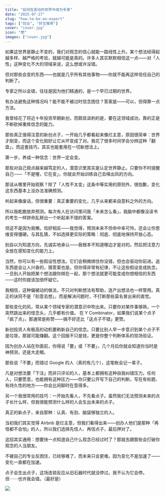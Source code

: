 ```yaml
---
title: "如何在变动的世界中成为专家"
date: "2025-07-27"
slug: "how-to-be-an-expert"
tags: ["创业", "好文推荐"]
cover: "cover.jpg"
icon: "😎"
images: ["cover.jpg"]
---
```

如果这世界是静止不变的，我们对观念的信心就能一路线性上升。某个想法经得起越多样、越严格的考验，就越可能是真的。许多人其实默默相信这一点——对「人性」这种变化不大的领域来说，这么想或许没错。



但对那些会变的东西——也就是几乎所有其他事物——你就不能再这样信任自己的判断了。



专家之所以会错，往往是因为他们精通的，是一个早已过期的世界。



有办法避免这种情况吗？能不能不被过时信念困住？答案是——可以，但得靠一点方法。



我曾经花了将近十年投资早期新创，而颇具讽刺的是，要在这领域成功，靠的正是不断砍掉重练信念的能力。



那些真正值得注意的新创点子，一开始几乎都看起来像烂主意，原因很简单：世界才刚变，而这个变化刚好让它从坏变成了对。我花了很多时间学会分辨这种「翻盘」，而这套技巧，其实也能套用在一切新想法上。



第一步，养成一种信念：世界一定会变。



那些对自己观点越来越笃定的人，潜意识里其实是认定世界静止。只要你不时提醒自己——「不是喔，它在变」，你就会开始训练自己去嗅出风的方向。



那该从哪里开始观察？除了「人性不太变」这条中等实用的原则外，很抱歉，变化这东西基本上没办法准确预测。



听起来像废话，但很重要：真正重要的变化，几乎从来都来自意料之外的方向。



所以我乾脆放弃预测。每次有人在访问里问我「未来怎么看」，我脑中都像没读书的考生一样拼命乱掰出一个听起来不错的答案。



但这不是因为我懒。恰好相反——我觉得，预测未来不但命中率可怜，还会让你思维变得僵硬。与其乱猜，不如选择更实际的策略：彻底、彻底地保持开放心态。



别自以为知道方向，先诚实地承认——我根本不知道哪边才是对的。然后把注意力全放在感知变化的能力上。



当然，你可以有一些假设性想法。它们会稍微绑住你没错，但也会驱动你前进。追东西是会让人兴奋的，猜答案也是。但你得非常有纪律，不让这些假设变成执念。
一旦别人开始把某个想法跟你绑在一起，那个想法就更可能变成你想相信的东西——这时你就该加倍怀疑它。



我相信，这种偏被动的做法，不只对判断想法有帮助，连产出想法也一样管用。真正的诀窍不是「刻意去想」，而是解决问题时，不打断那些莫名冒出来的直觉。



那些变化的风，常从某个领域专家的潜意识中吹出来。只要你对某件事够熟，一个突然跳出来的怪念头，几乎都有价值。
在 Y Combinator，如果我们说某个点子「疯了点」，那通常是称赞——搞不好还比「这点子不错」更赞。



新创投资人有极高的动机要刷新自己的信念。只要比别人早一步意识到某个点子不是垃圾，那就可能赚翻。这个回报不只是钱，更是你整个判断体系的现场验证。



因为创办人站在你面前，你得说「要」或「不要」，几个月后你就会知道你当时是神预测，还是大走眼。



那些说「不要」而错过 Google 的人（真的有几个），这笔帐会记一辈子。



凡是对想法要「下注」而非只评论的人，基本上都拥有这种自我纠错压力。任何人，只要愿意，也能拥有这种压力——你只要公开写下自己的判断。写在有标题、有持久性的地方——你会比闲聊时在意得多。



另一个我很常用的技巧：一开始先看人，不先看点子。虽然我们无法预测未来的点子长什么样，但我很能预测什么样的人会生出未来的点子。



真正的新点子，来自那种：认真、有劲、脑袋够独立的人。



当初我们其实觉得 Airbnb 是烂主意，但我们看得出来——创办人他们是那种「再怪都不会怕」的人，所以我们选择先信人、再信点子，最后押对了。



这招其实通用：想要快一点知道自己什么观念已经过时了？那就去跟那些会打破你观念的人当朋友。



不被自己的专业反困住，已经够难了，而未来只会更难。因为变化不是加速了——变化一直都在加速。



点子会生出点子，这场连锁反应从旧石器时代就没停过。我不认为它会停。
但⋯⋯也许我会错。（最好是）




![](https://prod-files-secure.s3.us-west-2.amazonaws.com/112d0858-5090-4d34-a606-b75eb8d65fd2/46476355-9cf3-4e99-9b7a-3531bc426380/1000202064.png?X-Amz-Algorithm=AWS4-HMAC-SHA256&X-Amz-Content-Sha256=UNSIGNED-PAYLOAD&X-Amz-Credential=ASIAZI2LB466VDJPAO7A%2F20250809%2Fus-west-2%2Fs3%2Faws4_request&X-Amz-Date=20250809T151259Z&X-Amz-Expires=3600&X-Amz-Security-Token=IQoJb3JpZ2luX2VjEIP%2F%2F%2F%2F%2F%2F%2F%2F%2F%2FwEaCXVzLXdlc3QtMiJHMEUCIQCUn4qBvAOiLEQVNX9DkbHgvNw1jae97900WNiDvf2eFgIgMvd2o5f%2B4VToGJg1RsJ3jLDIdkH78tXgwK2p1RA%2FNt0qiAQIvP%2F%2F%2F%2F%2F%2F%2F%2F%2F%2FARAAGgw2Mzc0MjMxODM4MDUiDCCyUKO9zfYrlcp2ByrcA6B46a3F0E5MQxCQxuc6n0JZAYc2ZtWymLVfq1CALlYyCT%2B43gj1Qewik92MC71mO%2BiL%2BsrAiwJxq5DoGO6wTOVQU7Yw0xG%2B4xZ8XPzcsnaVfSPQVJPGwHtJUIz8LLNXqPx%2FcqFx6op8Up8H2xb6Z2O1WQC8B2Z%2BaBQT%2F0qLsrG7Q2o9w9BFJpdyzZMlkVjg1uWe87StT1csNZEQPOIiPjToOAlDpFhJ74Q20Lat6PFfvTZaNZ5c%2FFI7iSIOnjSdSCoKuhysYryUu1KKqShRsSBBwwUp1lsBCOJSDFdhmIWjwou0KbXrU%2FWUB40HOIGqaTo0IhHT%2Bmw%2BO56GjSip4A1DHRsa6wPu%2B%2BVy%2Bc1IF3S1OzdTX2j4%2F8LgrdPyR220VYYWzmsZ0wUB5ispLsDw4Y9vdlBtJXKwLi6cvKwpUIaBuUe8e7wXezoJ98RcuKxrprrga0aMoAE%2Fv7awjiv5mzIrxELpOrVS4SK%2FpPQ7bHFH42moLc%2F8gfSSiSnqhJhL9cgWOsFxq%2FZd5dwQ%2B%2F56HrUGQG5qlZeZdosGW24HEuC%2F5hNsW1lVA%2FoHWNuClB987F5IwLO9%2F6hn69YiBxmuE%2FTG69XluR6qS4UILTdAVpSMBg4hzridu%2FEo5iBkMIPM3MQGOqUBn5ISKyVimoOp0tf9aSYMZQ65AWaiXyZXEU6Bbv36xg61wHgO2iv74kzoxuS9wjSkRzJqGrslzcaGxNO1UIUuzuf7%2FHb5pj1yGPqBqJZiwZ4tCDvaWt8dUZ0kQab6%2FmfJV%2BUEhcbBtAxQGU6s%2FVJYiaZXovkm2%2FM1jHjJ3%2BBaxL72mExO7fRsgclimFkSyF6mHkFbB0RUl3vpME21fyoN%2B7MzcZAV&X-Amz-Signature=c026250ffd079e2aad5c374d1783f51df5c7b03dc1443065c8389f13cdb4ed2f&X-Amz-SignedHeaders=host&x-amz-checksum-mode=ENABLED&x-id=GetObject)

